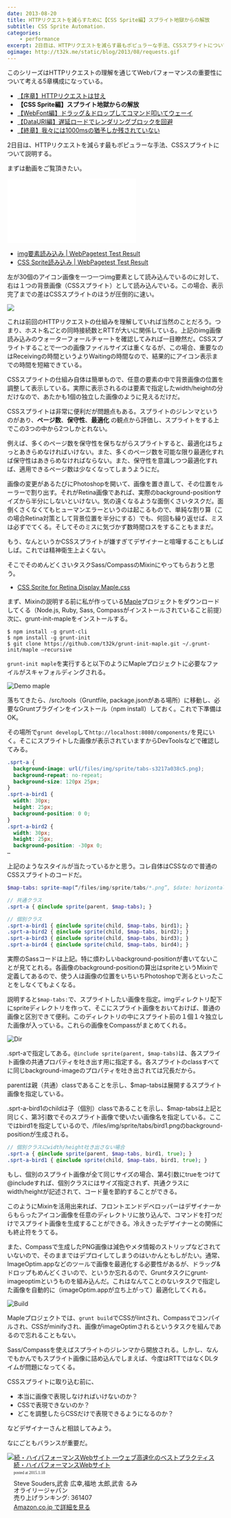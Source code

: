 ```yaml
---
date: 2013-08-20
title: HTTPリクエストを減らすために【CSS Sprite編】スプライト地獄からの解放
subtitle: CSS Sprite Automation.
categories: 
    - performance
excerpt: 2日目は、HTTPリクエストを減らす最もポピュラーな手法、CSSスプライトについて説明します。
ogimage: http://t32k.me/static/blog/2013/08/requests.gif
---
```


このシリーズはHTTPリクエストの理解を通じてWebパフォーマンスの重要性について考える5章構成になっている。

+ [【序章】HTTPリクエストは甘え](/mol/log/reduce-http-requests-overview/)
+ __【CSS Sprite編】スプライト地獄からの解放__
+ [【WebFont編】ドラッグ＆ドロップしてコマンド叩いてウェーイ](/mol/log/reduce-http-requests-webfont/)
+ [【DataURI編】遅延ロードでレンダリングブロックを回避](/mol/log/reduce-http-requests-datauri/)
+ [【終章】我々には1000msの猶予しか残されていない](/mol/log/reduce-http-requests-one-second/)

2日目は、HTTPリクエストを減らす最もポピュラーな手法、CSSスプライトについて説明する。

まずは動画をご覧頂きたい。

<div class="fluid"><iframe src="//www.youtube-nocookie.com/embed/s__XwfwxMW8" frameborder="0" allowfullscreen></iframe></div>

+ [img要素読み込み | WebPagetest Test Result](http://www.webpagetest.org/result/130816_VR_9E8/)
+ [CSS Sprite読み込み | WebPagetest Test Result](http://www.webpagetest.org/result/130816_J6_9EG/)

左が30個のアイコン画像を一つ一つimg要素として読み込んでいるのに対して、右は１つの背景画像（CSSスプライト）として読み込んでいる。この場合、表示完了までの差はCSSスプライトのほうが圧倒的に速い。

![](http://t32k.me/static/blog/2013/08/waterfall.png)

これは前回のHTTPリクエストの仕組みを理解していれば当然のことだろう。つまり、ホスト名ごとの同時接続数とRTTが大いに関係している。上記のimg画像読み込みのウォーターフォールチャートを確認してみれば一目瞭然だ。CSSスプライトすることで一つの画像ファイルサイズは重くなるが、この場合、重要なのはReceivingの時間というよりWaitingの時間なので、結果的にアイコン表示までの時間を短縮できている。

CSSスプライトの仕組み自体は簡単もので、任意の要素の中で背景画像の位置を調整して表示している。実際に表示されるのは要素で指定したwidth/heightの分だけなので、あたかも1個の独立した画像のように見えるだけだ。

CSSスプライトは非常に便利だが問題点もある。スプライトのジレンマというのがあり、__ページ数__、__保守性__、__最適化__ の観点から評価し、スプライトをする上でこの3つの中から2つしかとれない。

例えば、多くのページ数を保守性を保ちながらスプライトすると、最適化はちょっとあきらめなければいけない。また、多くのページ数を可能な限り最適化すれば保守性はあきらめなければならない。また、保守性を意識しつつ最適化すれば、適用できるページ数は少なくなってしまうようにだ。

画像の変更があるたびにPhotoshopを開いて、画像を置き直して、その位置をルーラーで割り出す。それがRetina画像であれば、実際のbackground-positionサイズから半分にしないといけない。気の遠くなるような面倒くさいタスクだ。面倒くさくなくてもヒューマンエラーというのは起こるもので、単純な割り算（この場合Retina対策として背景位置を半分にする）でも、何回も繰り返せば、ミスは必ずでてくる。そしてそのミスに気づかず数時間ロスをすることもままだ。

もう、なんというかCSSスプライトが嫌すぎてデザイナーと喧嘩することもしばしば。これでは精神衛生上よくない。

そこでそのめんどくさいタスクSass/CompassのMixinにやってもらおうと思う。

+ [CSS Sprite for Retina Display Maple.css](https://gist.github.com/t32k/e65534b5a8bb124e1cbe)

まず、Mixinの説明する前に私が作っている[Maple](https://github.com/t32k/maple)プロジェクトをダウンロードしてくる（Node.js, Ruby, Sass, Compassがインストールされていること前提）次に、grunt-init-mapleをインストールする。

```shell
$ npm install -g grunt-cli
$ npm install -g grunt-init
$ git clone https://github.com/t32k/grunt-init-maple.git ~/.grunt-init/maple –recursive
```

`grunt-init maple`を実行すると以下のようにMapleプロジェクトに必要なファイルがスキャフォルディングされる。

![Demo maple](http://t32k.me/static/blog/2013/08/grunt-init.gif)

落ちてきたら、/src/tools（Gruntfile, package.jsonがある場所）に移動し、必要なGruntプラグインをインストール（npm install）しておく。これで下準備はOK。

その場所で`grunt develop`して`http://localhost:8080/components/`を見にいく。そこにスプライトした画像が表示されていますからDevToolsなどで確認してみる。

```css
.sprt-a {
  background-image: url(/files/img/sprite/tabs-s3217a038c5.png);
  background-repeat: no-repeat;
  background-size: 120px 25px;
}
.sprt-a-bird1 {
  width: 30px;
  height: 25px;
  background-position: 0 0;
}
.sprt-a-bird2 {
  width: 30px;
  height: 25px;
  background-position: -30px 0;
…
```

上記のようなスタイルが当たっているかと思う。コレ自体はCSSなので普通のCSSスプライトのコードだ。

```sass
$map-tabs: sprite-map(“/files/img/sprite/tabs/*.png”, $date: horizontal);

// 共通クラス
.sprt-a { @include sprite(parent, $map-tabs); } 

// 個別クラス 
.sprt-a-bird1 { @include sprite(child, $map-tabs, bird1); } 
.sprt-a-bird2 { @include sprite(child, $map-tabs, bird2); } 
.sprt-a-bird3 { @include sprite(child, $map-tabs, bird3); } 
.sprt-a-bird4 { @include sprite(child, $map-tabs, bird4); }
```

実際のSassコードは上記。特に煩わしいbackground-positionが書いてないことが見てとれる。各画像のbackground-positionの算出はspriteというMixinで定義してあるので、使う人は画像の位置をいちいちPhotoshopで測るといったことをしなくてもよくなる。

説明すると`$map-tabs:`で、スプライトしたい画像を指定。imgディレクトリ配下にspriteディレクトリを作って、そこにスプライト画像をおいておけば、普通の画像と区別できて便利。このディレクトリの中にスプライト前の１個１々独立した画像が入っている。これらの画像をCompassがまとめてくれる。

![Dir](http://t32k.me/static/blog/2013/08/dir.jpg)

.sprt-aで指定してある。`@include sprite(parent, $map-tabs)`は、各スプライト画像の共通プロパティを吐き出す用に指定する。各スプライトのclassすべてに同じbackground-imageのプロパティを吐き出されては冗長だから。

parentは親（共通）classであることを示し、$map-tabsは展開するスプライト画像を指定している。

.sprt-a-bird1のchildは子（個別）classであることを示し、$map-tabsは上記と同じく、第3引数でそのスプライト画像で使いたい画像名を指定している。ここではbird1を指定しているので、/files/img/sprite/tabs/bird1.pngのbackground-positionが生成される。

```sass
// 個別クラスにwidth/height吐き出さない場合
.sprt-a { @include sprite(parent, $map-tabs, bird1, true); }
.sprt-a-bird1 { @include sprite(child, $map-tabs, bird1, true); }
```

もし、個別のスプライト画像が全て同じサイズの場合、第4引数にtrueをつけて@includeすれば、個別クラスにはサイズ指定されず、共通クラスにwidth/heightが記述されて、コード量を節約することができる。

このようにMixinを活用出来れば、フロントエンドデベロッパーはデザイナーからもらったアイコン画像を任意のディレクトリに放り込んで、コマンドを打つだけでスプライト画像を生成することができる。冷えきったデザイナーとの関係にも終止符をうてる。

また、Compassで生成したPNG画像は減色やメタ情報のストリップなどされていないので、そのままではデプロイしてしまうのはいかんともしがたい。通常、ImageOptim.appなどのツールで画像を最適化する必要性があるが、ドラッグ&ドロップもめんどくさいので、というか忘れるので、Gruntタスクにgrunt-imageoptimというものを組み込んだ。これはなんてことのないタスクで指定した画像を自動的に（imageOptim.appが立ち上がって）最適化してくれる。

![Build](http://t32k.me/static/blog/2013/08/build.gif)

Mapleプロジェクトでは、`grunt build`でCSSがlintされ、Compassでコンパイルされ、CSSがminifyされ、画像がimageOptimされるというタスクを組んであるので忘れることもない。

Sass/Compassを使えばスプライトのジレンマから開放される。しかし、なんでもかんでもスプライト画像に詰め込んでしまえば、今度はRTTではなくDLタイムが問題になってくる。

CSSスプライトに取り込む前に、

+ 本当に画像で表現しなければいけないのか？
+ CSSで表現できないのか？
+ どこを調整したらCSSだけで表現できるようになるのか？

などデザイナーさんと相談してみよう。

なにごともバランスが重要だ。

<div class="azlink-box"><div class="azlink-image" style="float:left"><a href="http://www.amazon.co.jp/exec/obidos/ASIN/4873114462/warikiru-22/" name="azlinklink" target="_blank"><img src="https://images-na.ssl-images-amazon.com/images/I/51GQNCMJsZL._SL160_.jpg" alt="続・ハイパフォーマンスWebサイト ―ウェブ高速化のベストプラクティス" style="border:none" /></a></div><div class="azlink-info" style="float:left;margin-left:15px;line-height:120%"><div class="azlink-name" style="margin-bottom:10px;line-height:120%"><a href="http://www.amazon.co.jp/exec/obidos/ASIN/4873114462/warikiru-22/" name="azlinklink" target="_blank">続・ハイパフォーマンスWebサイト</a><div class="azlink-powered-date" style="font-size:7pt;margin-top:5px;font-family:verdana;line-height:120%">posted at 2015.1.18</div></div><div class="azlink-detail">Steve Souders,武舎 広幸,福地 太郎,武舎 るみ<br />オライリージャパン<br />売り上げランキング: 361407<br /></div><div class="azlink-link" style="margin-top:5px"><a href="http://www.amazon.co.jp/exec/obidos/ASIN/4873114462/warikiru-22/" target="_blank">Amazon.co.jp で詳細を見る</a></div></div><div class="azlink-footer" style="clear:left"></div></div>